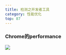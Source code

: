 ```yaml
---
title: 检测之开发者工具
category: 性能优化
top: 87
---
```


### Chrome的performance

![](../.gitbook/assets/image%20%282%29.png)

